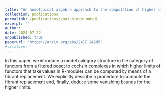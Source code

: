 ```yaml
---
title: "An homotopical algebra approach to the computation of higher limits."
collection: publications
permalink: /publications/vanishingboundsHL
excerpt: ''
author: 
date: 2024-07-22
unpublished: true
paperurl: 'https://arxiv.org/abs/2407.14205'
#citation: ''
---
```



In this paper, we introduce a model category structure in the category of functors from a filtered poset to cochain complexes in which higher limits of functors that take values in R-modules can be computed by means of a fibrant replacement. We explicitly describe a procedure to compute the fibrant replacement and, finally, deduce some vanishing bounds for the higher limits.




